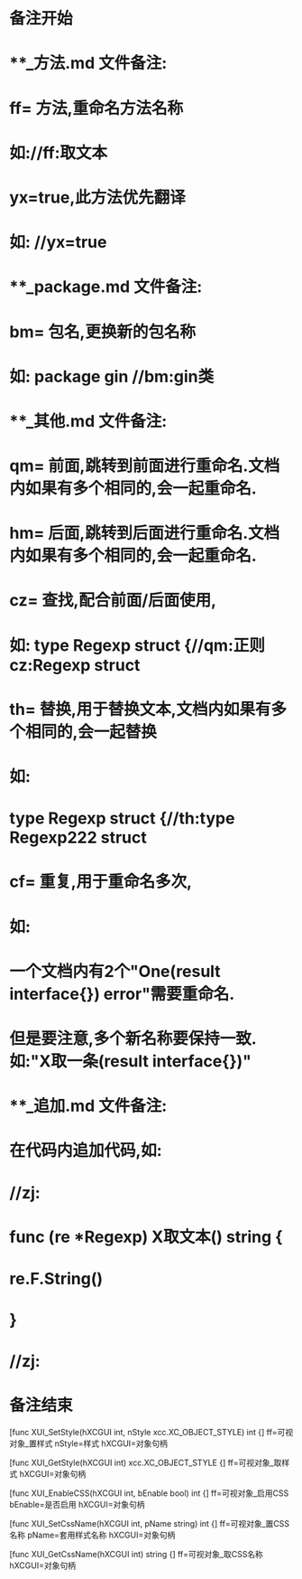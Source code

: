 # 备注开始
# **_方法.md 文件备注:
# ff= 方法,重命名方法名称
# 如://ff:取文本
#
# yx=true,此方法优先翻译
# 如: //yx=true

# **_package.md 文件备注:
# bm= 包名,更换新的包名称 
# 如: package gin //bm:gin类

# **_其他.md 文件备注:
# qm= 前面,跳转到前面进行重命名.文档内如果有多个相同的,会一起重命名.
# hm= 后面,跳转到后面进行重命名.文档内如果有多个相同的,会一起重命名.
# cz= 查找,配合前面/后面使用,
# 如: type Regexp struct {//qm:正则 cz:Regexp struct
#
# th= 替换,用于替换文本,文档内如果有多个相同的,会一起替换
# 如:
# type Regexp struct {//th:type Regexp222 struct
#
# cf= 重复,用于重命名多次,
# 如: 
# 一个文档内有2个"One(result interface{}) error"需要重命名.
# 但是要注意,多个新名称要保持一致. 如:"X取一条(result interface{})"

# **_追加.md 文件备注:
# 在代码内追加代码,如:
# //zj:
# func (re *Regexp) X取文本() string { 
# re.F.String()
# }
# //zj:
# 备注结束

[func XUI_SetStyle(hXCGUI int, nStyle xcc.XC_OBJECT_STYLE) int {]
ff=可视对象_置样式
nStyle=样式
hXCGUI=对象句柄

[func XUI_GetStyle(hXCGUI int) xcc.XC_OBJECT_STYLE {]
ff=可视对象_取样式
hXCGUI=对象句柄

[func XUI_EnableCSS(hXCGUI int, bEnable bool) int {]
ff=可视对象_启用CSS
bEnable=是否启用
hXCGUI=对象句柄

[func XUI_SetCssName(hXCGUI int, pName string) int {]
ff=可视对象_置CSS名称
pName=套用样式名称
hXCGUI=对象句柄

[func XUI_GetCssName(hXCGUI int) string {]
ff=可视对象_取CSS名称
hXCGUI=对象句柄
